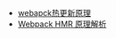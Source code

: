 * [webapck热更新原理](https://juejin.cn/post/6844903933157048333)
* [Webpack HMR 原理解析](https://zhuanlan.zhihu.com/p/30669007)

